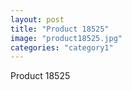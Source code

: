 ```yaml
---
layout: post
title: "Product 18525"
image: "product18525.jpg"
categories: "category1"
---
```

Product 18525
